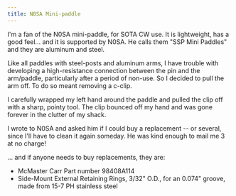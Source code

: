 ```yaml
---
title: N0SA Mini-paddle
---
```


I'm a fan of the N0SA mini-paddle, for SOTA CW use.  It is lightweight, has a good feel... and it is supported by N0SA.  He calls them "SSP Mini Paddles" and they are aluminum and steel.

Like all paddles with steel-posts and aluminum arms, I have trouble with developing a high-resistance connection between the pin and the arm/paddle, particularly after a period of non-use.  So I decided to pull the arm off.  To do so meant removing a c-clip.

I carefully wrapped my left hand around the paddle and pulled the clip off with a sharp, pointy tool.  The clip bounced off my hand and was gone forever in the clutter of my shack.

I wrote to N0SA and asked him if I could buy a replacement -- or several, since I'll have to clean it again someday.  He was kind enough to mail me 3 at no charge!

... and if anyone needs to buy replacements, they are:

* McMaster Carr Part number 98408A114
* Side-Mount External Retaining Rings, 3/32" O.D., for an 0.074" groove, made from 15-7 PH stainless steel

